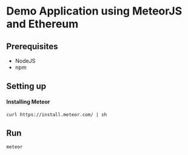 # Demo Application using MeteorJS and Ethereum

## Prerequisites

* NodeJS
* npm

## Setting up

#### Installing Meteor

```
curl https://install.meteor.com/ | sh
```

## Run

```
meteor
